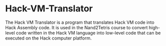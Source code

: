 # Hack-VM-Translator
The Hack VM Translator is a program that translates Hack VM code into Hack Assembly code. It is used in the Nand2Tetris course to convert high-level code written in the Hack VM language into low-level code that can be executed on the Hack computer platform.
